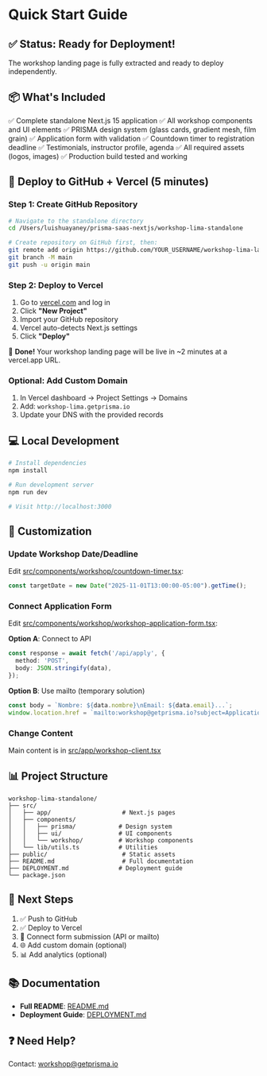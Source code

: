 # Quick Start Guide

## ✅ Status: Ready for Deployment!

The workshop landing page is fully extracted and ready to deploy independently.

## 📦 What's Included

✅ Complete standalone Next.js 15 application
✅ All workshop components and UI elements
✅ PRISMA design system (glass cards, gradient mesh, film grain)
✅ Application form with validation
✅ Countdown timer to registration deadline
✅ Testimonials, instructor profile, agenda
✅ All required assets (logos, images)
✅ Production build tested and working

## 🚀 Deploy to GitHub + Vercel (5 minutes)

### Step 1: Create GitHub Repository

```bash
# Navigate to the standalone directory
cd /Users/luishuayaney/prisma-saas-nextjs/workshop-lima-standalone

# Create repository on GitHub first, then:
git remote add origin https://github.com/YOUR_USERNAME/workshop-lima-landing.git
git branch -M main
git push -u origin main
```

### Step 2: Deploy to Vercel

1. Go to [vercel.com](https://vercel.com) and log in
2. Click **"New Project"**
3. Import your GitHub repository
4. Vercel auto-detects Next.js settings
5. Click **"Deploy"**

🎉 **Done!** Your workshop landing page will be live in ~2 minutes at a vercel.app URL.

### Optional: Add Custom Domain

1. In Vercel dashboard → Project Settings → Domains
2. Add: `workshop-lima.getprisma.io`
3. Update your DNS with the provided records

## 💻 Local Development

```bash
# Install dependencies
npm install

# Run development server
npm run dev

# Visit http://localhost:3000
```

## 📝 Customization

### Update Workshop Date/Deadline

Edit [src/components/workshop/countdown-timer.tsx](src/components/workshop/countdown-timer.tsx):

```typescript
const targetDate = new Date("2025-11-01T13:00:00-05:00").getTime();
```

### Connect Application Form

Edit [src/components/workshop/workshop-application-form.tsx](src/components/workshop/workshop-application-form.tsx):

**Option A**: Connect to API
```typescript
const response = await fetch('/api/apply', {
  method: 'POST',
  body: JSON.stringify(data),
});
```

**Option B**: Use mailto (temporary solution)
```typescript
const body = `Nombre: ${data.nombre}\nEmail: ${data.email}...`;
window.location.href = `mailto:workshop@getprisma.io?subject=Application&body=${encodeURIComponent(body)}`;
```

### Change Content

Main content is in [src/app/workshop-client.tsx](src/app/workshop-client.tsx)

## 📊 Project Structure

```
workshop-lima-standalone/
├── src/
│   ├── app/                    # Next.js pages
│   ├── components/
│   │   ├── prisma/            # Design system
│   │   ├── ui/                # UI components
│   │   └── workshop/          # Workshop components
│   └── lib/utils.ts           # Utilities
├── public/                     # Static assets
├── README.md                   # Full documentation
├── DEPLOYMENT.md              # Deployment guide
└── package.json
```

## 🔗 Next Steps

1. ✅ Push to GitHub
2. ✅ Deploy to Vercel
3. 📧 Connect form submission (API or mailto)
4. 🌐 Add custom domain (optional)
5. 📊 Add analytics (optional)

## 📚 Documentation

- **Full README**: [README.md](README.md)
- **Deployment Guide**: [DEPLOYMENT.md](DEPLOYMENT.md)

## ❓ Need Help?

Contact: workshop@getprisma.io
